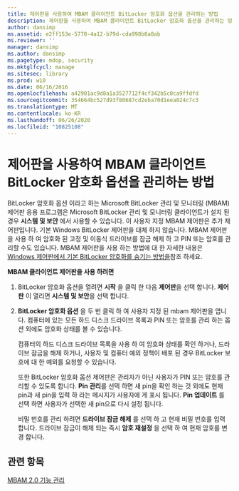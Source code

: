```yaml
---
title: 제어판을 사용하여 MBAM 클라이언트 BitLocker 암호화 옵션을 관리하는 방법
description: 제어판을 사용하여 MBAM 클라이언트 BitLocker 암호화 옵션을 관리하는 방법
author: dansimp
ms.assetid: e2ff153e-5770-4a12-b79d-cda998b8a8ab
ms.reviewer: ''
manager: dansimp
ms.author: dansimp
ms.pagetype: mdop, security
ms.mktglfcycl: manage
ms.sitesec: library
ms.prod: w10
ms.date: 06/16/2016
ms.openlocfilehash: a42901ac9d8a1a3527712f4cf342b5c0ca9ffdfd
ms.sourcegitcommit: 354664bc527d93f80687cd2eba70d1eea024c7c3
ms.translationtype: MT
ms.contentlocale: ko-KR
ms.lasthandoff: 06/26/2020
ms.locfileid: "10825108"
---
```

# 제어판을 사용하여 MBAM 클라이언트 BitLocker 암호화 옵션을 관리하는 방법


BitLocker 암호화 옵션 이라고 하는 Microsoft BitLocker 관리 및 모니터링 (MBAM) 제어판 응용 프로그램은 Microsoft BitLocker 관리 및 모니터링 클라이언트가 설치 된 경우 **시스템 및 보안** 에서 사용할 수 있습니다. 이 사용자 지정 MBAM 제어판은 추가 제어판입니다. 기본 Windows BitLocker 제어판을 대체 하지 않습니다. MBAM 제어판을 사용 하 여 암호화 된 고정 및 이동식 드라이브를 잠금 해제 하 고 PIN 또는 암호를 관리할 수도 있습니다. MBAM 제어판을 사용 하는 방법에 대 한 자세한 내용은 [Windows 제어판에서 기본 BitLocker 암호화를 숨기는 방법을](how-to-hide-default-bitlocker-encryption-in-the-windows-control-panel-mbam-2.md)참조 하세요.

**MBAM 클라이언트 제어판을 사용 하려면**

1.  BitLocker 암호화 옵션을 열려면 **시작** 을 클릭 한 다음 **제어판**을 선택 합니다. **제어판** 이 열리면 **시스템 및 보안**을 선택 합니다.

2.  **BitLocker 암호화 옵션** 을 두 번 클릭 하 여 사용자 지정 된 mbam 제어판을 엽니다. 컴퓨터에 있는 모든 하드 디스크 드라이브 목록과 PIN 또는 암호를 관리 하는 옵션 외에도 암호화 상태를 볼 수 있습니다.

    컴퓨터의 하드 디스크 드라이브 목록을 사용 하 여 암호화 상태를 확인 하거나, 드라이브 잠금을 해제 하거나, 사용자 및 컴퓨터 예외 정책이 배포 된 경우 BitLocker 보호에 대 한 예외를 요청할 수 있습니다.

    또한 BitLocker 암호화 옵션 제어판은 관리자가 아닌 사용자가 PIN 또는 암호를 관리할 수 있도록 합니다. **Pin 관리**를 선택 하면 새 pin을 확인 하는 것 외에도 현재 pin과 새 pin을 입력 하 라는 메시지가 사용자에 게 표시 됩니다. **Pin 업데이트** 를 선택 하면 사용자가 선택한 새 pin으로 다시 설정 됩니다.

    비밀 번호를 관리 하려면 **드라이브 잠금 해제** 를 선택 하 고 현재 비밀 번호를 입력 합니다. 드라이브 잠금이 해제 되는 즉시 **암호 재설정** 을 선택 하 여 현재 암호를 변경 합니다.

## 관련 항목


[MBAM 2.0 기능 관리](administering-mbam-20-features-mbam-2.md)

 

 





